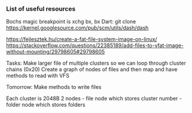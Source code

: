 ### List of useful resources

Bochs magic breakpoint is xchg bx, bx
Dart: git clone https://kernel.googlesource.com/pub/scm/utils/dash/dash 

https://fejlesztek.hu/create-a-fat-file-system-image-on-linux/
https://stackoverflow.com/questions/22385189/add-files-to-vfat-image-without-mounting/29798605#29798605

Tasks:
Make larger file of multiple clusters so we can loop through cluster chains (0x20)
Create a graph of nodes of files and then map and have methods to read with VFS

Tomorrow:
Make methods to write files

Each cluster is 2048B
2 nodes - file node which stores cluster number
        - folder node which stores folders